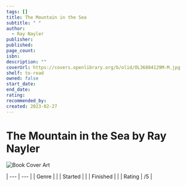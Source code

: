 ```yaml
---
tags: []
title: The Mountain in the Sea
subtitle: " "
author:
  - Ray Nayler
publisher: 
published: 
page_count: 
isbn: 
description: ""
coverUrl: https://covers.openlibrary.org/b/olid/OL36884129M-M.jpg
shelf: to-read
owned: false
start_date: 
end_date: 
rating: 
recommended_by: 
created: 2023-02-27
---
```


# The Mountain in the Sea by Ray Nayler

![Book Cover Art](https://covers.openlibrary.org/b/olid/OL36884129M-M.jpg)


| --- | --- |
| Genre |  |
| Started |  |
| Finished |  |
| Rating | /5 |

